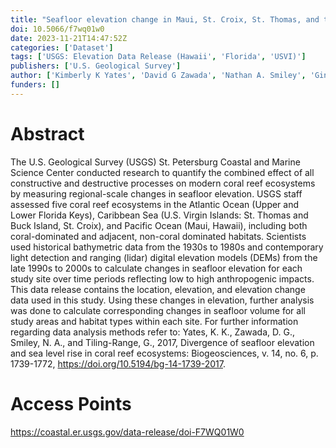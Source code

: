 ```yaml
---
title: "Seafloor elevation change in Maui, St. Croix, St. Thomas, and the Florida Keys"
doi: 10.5066/f7wq01w0
date: 2023-11-21T14:47:52Z
categories: ['Dataset']
tags: ['USGS: Elevation Data Release (Hawaii', 'Florida', 'USVI)']
publishers: ['U.S. Geological Survey']
author: ['Kimberly K Yates', 'David G Zawada', 'Nathan A. Smiley', 'Ginger Tiling-Range', 'Jessica P. Resnick']
funders: []
---
```


# Abstract
The U.S. Geological Survey (USGS) St. Petersburg Coastal and Marine Science Center conducted research to quantify the combined effect of all constructive and destructive processes on modern coral reef ecosystems by measuring regional-scale changes in seafloor elevation. USGS staff assessed five coral reef ecosystems in the Atlantic Ocean (Upper and Lower Florida Keys), Caribbean Sea (U.S. Virgin Islands: St. Thomas and Buck Island, St. Croix), and Pacific Ocean (Maui, Hawaii), including both coral-dominated and adjacent, non-coral dominated habitats. Scientists used historical bathymetric data from the 1930s to 1980s and contemporary light detection and ranging (lidar) digital elevation models (DEMs) from the late 1990s to 2000s to calculate changes in seafloor elevation for each study site over time periods reflecting low to high anthropogenic impacts. This data release contains the location, elevation, and elevation change data used in this study. Using these changes in elevation, further analysis was done to calculate corresponding changes in seafloor volume for all study areas and habitat types within each site. For further information regarding data analysis methods refer to: Yates, K. K., Zawada, D. G., Smiley, N. A., and Tiling-Range, G., 2017, Divergence of seafloor elevation and sea level rise in coral reef ecosystems: Biogeosciences, v. 14, no. 6, p. 1739-1772, https://doi.org/10.5194/bg-14-1739-2017.

# Access Points
https://coastal.er.usgs.gov/data-release/doi-F7WQ01W0